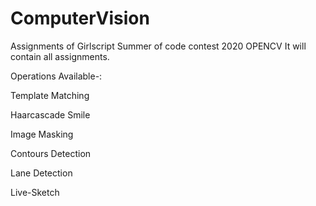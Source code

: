 # ComputerVision
Assignments of Girlscript Summer of code contest 2020 OPENCV
It will contain all assignments.

Operations Available-:

Template Matching

Haarcascade Smile

Image Masking

Contours Detection

Lane Detection

Live-Sketch
